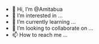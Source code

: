 - 👋 Hi, I’m @Amitabua
- 👀 I’m interested in ...
- 🌱 I’m currently learning ...
- 💞️ I’m looking to collaborate on ...
- 📫 How to reach me ...

<!---
Amitabua/Amitabua is a ✨ special ✨ repository because its `README.md` (this file) appears on your GitHub profile.
You can click the Preview link to take a look at your changes.
--->

